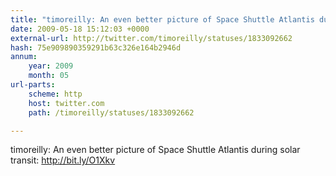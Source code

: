 ```yaml
---
title: "timoreilly: An even better picture of Space Shuttle Atlantis during solar  transit: http://bit.ly/O1Xkv"
date: 2009-05-18 15:12:03 +0000
external-url: http://twitter.com/timoreilly/statuses/1833092662
hash: 75e909890359291b63c326e164b2946d
annum:
    year: 2009
    month: 05
url-parts:
    scheme: http
    host: twitter.com
    path: /timoreilly/statuses/1833092662

---
```


timoreilly: An even better picture of Space Shuttle Atlantis during solar transit: http://bit.ly/O1Xkv
